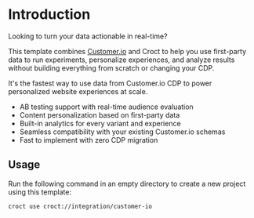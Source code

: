 # Introduction

Looking to turn your data actionable in real-time?

This template combines [Customer.io](https://customer.io/?utm_source=croct) and Croct to help you use first-party data
to run experiments, personalize experiences, and analyze results without building everything from scratch or changing
your CDP.

It's the fastest way to use data from Customer.io CDP to power personalized website experiences at scale.

* AB testing support with real-time audience evaluation
* Content personalization based on first-party data
* Built-in analytics for every variant and experience
* Seamless compatibility with your existing Customer.io schemas
* Fast to implement with zero CDP migration

## Usage

Run the following command in an empty directory to create a new project using this template:

```croct-cmd
croct use croct://integration/customer-io
```
